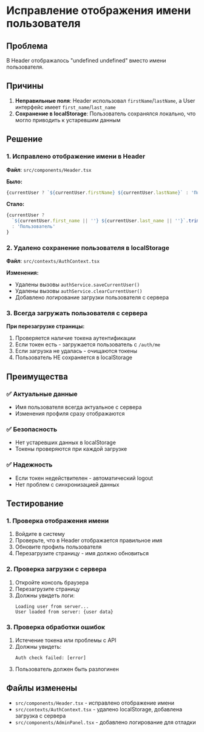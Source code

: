 # Исправление отображения имени пользователя

## Проблема
В Header отображалось "undefined undefined" вместо имени пользователя.

## Причины
1. **Неправильные поля**: Header использовал `firstName`/`lastName`, а User интерфейс имеет `first_name`/`last_name`
2. **Сохранение в localStorage**: Пользователь сохранялся локально, что могло приводить к устаревшим данным

## Решение

### 1. Исправлено отображение имени в Header
**Файл**: `src/components/Header.tsx`

**Было:**
```typescript
{currentUser ? `${currentUser.firstName} ${currentUser.lastName}` : 'Пользователь'}
```

**Стало:**
```typescript
{currentUser ? 
  `${currentUser.first_name || ''} ${currentUser.last_name || ''}`.trim() || 'Пользователь' 
  : 'Пользователь'
}
```

### 2. Удалено сохранение пользователя в localStorage
**Файл**: `src/contexts/AuthContext.tsx`

**Изменения:**
- Удалены вызовы `authService.saveCurrentUser()`
- Удалены вызовы `authService.clearCurrentUser()`
- Добавлено логирование загрузки пользователя с сервера

### 3. Всегда загружать пользователя с сервера
**При перезагрузке страницы:**
1. Проверяется наличие токена аутентификации
2. Если токен есть - загружается пользователь с `/auth/me`
3. Если загрузка не удалась - очищаются токены
4. Пользователь НЕ сохраняется в localStorage

## Преимущества

### ✅ Актуальные данные
- Имя пользователя всегда актуальное с сервера
- Изменения профиля сразу отображаются

### ✅ Безопасность
- Нет устаревших данных в localStorage
- Токены проверяются при каждой загрузке

### ✅ Надежность
- Если токен недействителен - автоматический logout
- Нет проблем с синхронизацией данных

## Тестирование

### 1. Проверка отображения имени
1. Войдите в систему
2. Проверьте, что в Header отображается правильное имя
3. Обновите профиль пользователя
4. Перезагрузите страницу - имя должно обновиться

### 2. Проверка загрузки с сервера
1. Откройте консоль браузера
2. Перезагрузите страницу
3. Должны увидеть логи:
   ```
   Loading user from server...
   User loaded from server: {user data}
   ```

### 3. Проверка обработки ошибок
1. Истечение токена или проблемы с API
2. Должны увидеть:
   ```
   Auth check failed: [error]
   ```
3. Пользователь должен быть разлогинен

## Файлы изменены
- `src/components/Header.tsx` - исправлено отображение имени
- `src/contexts/AuthContext.tsx` - удалено localStorage, добавлена загрузка с сервера
- `src/components/AdminPanel.tsx` - добавлено логирование для отладки
